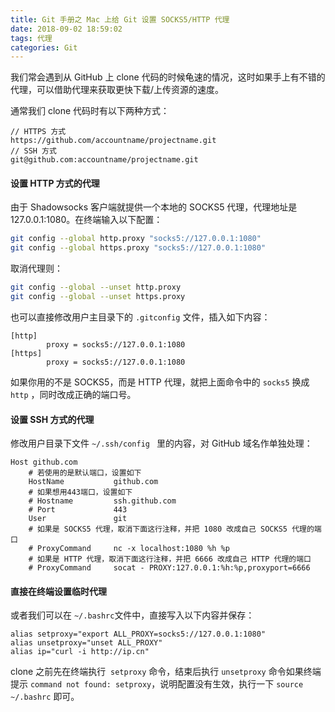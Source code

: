 ```yaml
---
title: Git 手册之 Mac 上给 Git 设置 SOCKS5/HTTP 代理
date: 2018-09-02 18:59:02
tags: 代理
categories: Git
---
```


我们常会遇到从 GitHub 上 clone 代码的时候龟速的情况，这时如果手上有不错的代理，可以借助代理来获取更快下载/上传资源的速度。

<!--more-->

通常我们 clone 代码时有以下两种方式：

```
// HTTPS 方式
https://github.com/accountname/projectname.git
// SSH 方式
git@github.com:accountname/projectname.git
```

#### 设置 HTTP 方式的代理

由于 Shadowsocks 客户端就提供一个本地的 SOCKS5 代理，代理地址是 127.0.0.1:1080。在终端输入以下配置：

```bash
git config --global http.proxy "socks5://127.0.0.1:1080"
git config --global https.proxy "socks5://127.0.0.1:1080"
```

取消代理则：

```bash
git config --global --unset http.proxy
git config --global --unset https.proxy
```

也可以直接修改用户主目录下的  `.gitconfig` 文件，插入如下内容：

```
[http]
        proxy = socks5://127.0.0.1:1080
[https]
        proxy = socks5://127.0.0.1:1080
```

如果你用的不是 SOCKS5，而是 HTTP 代理，就把上面命令中的 `socks5` 换成 `http` ，同时改成正确的端口号。

#### 设置 SSH 方式的代理

修改用户目录下文件  `~/.ssh/config ` 里的内容，对 GitHub 域名作单独处理：

```
Host github.com
    # 若使用的是默认端口，设置如下
    HostName           github.com
    # 如果想用443端口，设置如下
    # Hostname         ssh.github.com
    # Port             443
    User               git
    # 如果是 SOCKS5 代理，取消下面这行注释，并把 1080 改成自己 SOCKS5 代理的端口
    # ProxyCommand     nc -x localhost:1080 %h %p
    # 如果是 HTTP 代理，取消下面这行注释，并把 6666 改成自己 HTTP 代理的端口
    # ProxyCommand     socat - PROXY:127.0.0.1:%h:%p,proxyport=6666
```

#### 直接在终端设置临时代理

或者我们可以在 `~/.bashrc`文件中，直接写入以下内容并保存：

```
alias setproxy="export ALL_PROXY=socks5://127.0.0.1:1080"
alias unsetproxy="unset ALL_PROXY"
alias ip="curl -i http://ip.cn"
```

clone 之前先在终端执行  `setproxy` 命令，结束后执行  `unsetproxy` 命令如果终端提示 `command not found: setproxy`，说明配置没有生效，执行一下  `source ~/.bashrc` 即可。
